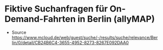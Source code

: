 # Fiktive Suchanfragen für On-Demand-Fahrten in Berlin (allyMAP)

* Source https://www.mcloud.de/web/guest/suche/-/results/suche/relevance/Berlin/0/detail/CB24B6C4-3655-4952-8273-8267E092DAA0